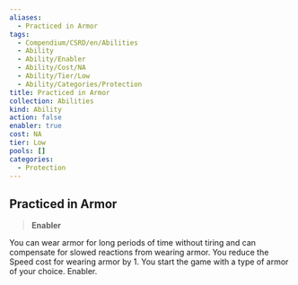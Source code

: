 ```yaml
---
aliases:
  - Practiced in Armor
tags:
  - Compendium/CSRD/en/Abilities
  - Ability
  - Ability/Enabler
  - Ability/Cost/NA
  - Ability/Tier/Low
  - Ability/Categories/Protection
title: Practiced in Armor
collection: Abilities
kind: Ability
action: false
enabler: true
cost: NA
tier: Low
pools: []
categories:
  - Protection
---
```

## Practiced in Armor  
>**Enabler**
  
You can wear armor for long periods of time without tiring and can compensate for slowed reactions from wearing armor. You reduce the Speed cost for wearing armor by 1. You start the game with a type of armor of your choice. Enabler.